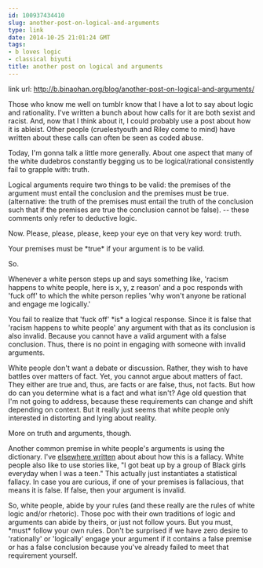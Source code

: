 ```yaml
---
id: 100937434410
slug: another-post-on-logical-and-arguments
type: link
date: 2014-10-25 21:01:24 GMT
tags:
- b loves logic
- classical biyuti
title: another post on logical and arguments
---
```

link url: http://b.binaohan.org/blog/another-post-on-logical-and-arguments/

<p>Those who know me well on tumblr know that I have a lot to say about logic and rationality. I've written a bunch about how calls for it are both sexist and racist. And, now that I think about it, I could probably use a post about how it is ableist. Other people (cruelestyouth and Riley come to mind) have written about these calls can often be seen as coded abuse. </p>&#13;
<p>Today, I'm gonna talk a little more generally. About one aspect that many of the white dudebros constantly begging us to be logical/rational consistently fail to grapple with: truth. </p>&#13;
<p>Logical arguments require two things to be valid: the premises of the argument must entail the conclusion and the premises must be true. (alternative: the truth of the premises must entail the truth of the conclusion such that if the premises are true the conclusion cannot be false). -- these comments only refer to deductive logic. </p>&#13;
<p>Now. Please, please, please, keep your eye on that very key word: truth. </p>&#13;
<p>Your premises must be *true* if your argument is to be valid. </p>&#13;
<p>So. </p>&#13;
<p>Whenever a white person steps up and says something like, 'racism happens to white people, here is x, y, z reason' and a poc responds with 'fuck off' to which the white person replies 'why won't anyone be rational and engage me logically.' </p>&#13;
<p>You fail to realize that 'fuck off' *is* a logical response. Since it is false that 'racism happens to white people' any argument with that as its conclusion is also invalid. Because you cannot have a valid argument with a false conclusion. Thus, there is no point in engaging with someone with invalid arguments. </p>&#13;
<p>White people don't want a debate or discussion. Rather, they wish to have battles over matters of fact. Yet, you cannot argue about matters of fact. They either are true and, thus, are facts or are false, thus, not facts. But how do can you determine what is a fact and what isn't? Age old question that I'm not going to address, because these requirements can change and shift depending on context. But it really just seems that white people only interested in distorting and lying about reality. </p>&#13;
<p>More on truth and arguments, though. </p>&#13;
<p>Another common premise in white people's arguments is using the dictionary. I've <a href="http://just.biyuti.com/post/19084201036/i-always-get-immediately-suspicious">elsewhere written</a> about about how this is a fallacy. White people also like to use stories like, "I got beat up by a group of Black girls everyday when I was a teen." This actually just instantiates a statistical fallacy. In case you are curious, if one of your premises is fallacious, that means it is false. If false, then your argument is invalid. </p>&#13;
<p>So, white people, abide by your rules (and these really are the rules of white logic and/or rhetoric). Those poc with their own traditions of logic and arguments can abide by theirs, or just not follow yours. But you must, *must* follow your own rules. Don't be surprised if we have zero desire to 'rationally' or 'logically' engage your argument if it contains a false premise or has a false conclusion because you've already failed to meet that requirement yourself. </p>
